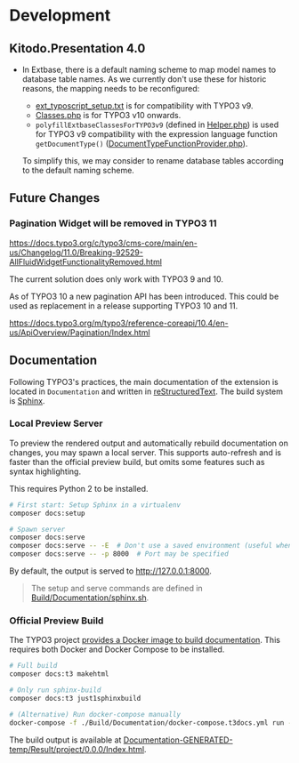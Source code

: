 # Development

## Kitodo.Presentation 4.0

- In Extbase, there is a default naming scheme to map model names to database
  table names. As we currently don't use these for historic reasons, the mapping
  needs to be reconfigured:

  - [ext_typoscript_setup.txt](ext_typoscript_setup.txt) is for compatibility
    with TYPO3 v9.
  - [Classes.php](Configuration/Extbase/Persistence/Classes.php) is for TYPO3
    v10 onwards.
  - `polyfillExtbaseClassesForTYPO3v9` (defined in [Helper.php](Classes/Common/Helper.php))
    is used for TYPO3 v9 compatibility with the expression language function
    `getDocumentType()` ([DocumentTypeFunctionProvider.php](Classes/ExpressionLanguage/DocumentTypeFunctionProvider.php)).

  To simplify this, we may consider to rename database tables according to the
  default naming scheme.


## Future Changes

### Pagination Widget will be removed in TYPO3 11

https://docs.typo3.org/c/typo3/cms-core/main/en-us/Changelog/11.0/Breaking-92529-AllFluidWidgetFunctionalityRemoved.html

The current solution does only work with TYPO3 9 and 10.

As of TYPO3 10 a new pagination API has been introduced. This could be used as replacement in a release supporting TYPO3 10 and 11.

https://docs.typo3.org/m/typo3/reference-coreapi/10.4/en-us/ApiOverview/Pagination/Index.html

## Documentation

Following TYPO3's practices, the main documentation of the extension is located in `Documentation` and written in [reStructuredText](https://en.wikipedia.org/wiki/ReStructuredText). The build system is [Sphinx](https://en.wikipedia.org/wiki/Sphinx_(documentation_generator)).

### Local Preview Server

To preview the rendered output and automatically rebuild documentation on changes, you may spawn a local server. This supports auto-refresh and is faster than the official preview build, but omits some features such as syntax highlighting.

This requires Python 2 to be installed.

```bash
# First start: Setup Sphinx in a virtualenv
composer docs:setup

# Spawn server
composer docs:serve
composer docs:serve -- -E  # Don't use a saved environment (useful when changing toctree)
composer docs:serve -- -p 8000  # Port may be specified
```

By default, the output is served to http://127.0.0.1:8000.

> The setup and serve commands are defined in [Build/Documentation/sphinx.sh](./Build/Documentation/sphinx.sh).

### Official Preview Build

The TYPO3 project [provides a Docker image to build documentation](https://docs.typo3.org/m/typo3/docs-how-to-document/main/en-us/RenderingDocs/Quickstart.html). This requires both Docker and Docker Compose to be installed.

```bash
# Full build
composer docs:t3 makehtml

# Only run sphinx-build
composer docs:t3 just1sphinxbuild

# (Alternative) Run docker-compose manually
docker-compose -f ./Build/Documentation/docker-compose.t3docs.yml run --rm t3docs makehtml
```

The build output is available at [Documentation-GENERATED-temp/Result/project/0.0.0/Index.html](./Documentation-GENERATED-temp/Result/project/0.0.0/Index.html).
